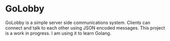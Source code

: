 # GoLobby
GoLobby is a simple server side communications system. Clients can connect and talk to each other using JSON encoded messages. This project is a work in progress. I am using it to learn Golang.
